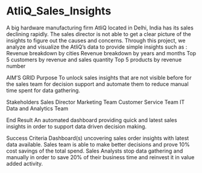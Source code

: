 # AtliQ_Sales_Insights

A big hardware manufacturing firm AtliQ located in Delhi, India has its sales declining rapidly. The sales director is not able to get a clear picture of the insights to figure out the causes and concerns. Through this project, we analyze and visualize the AtliQ’s data to provide simple insights such as :
Revenue breakdown by cities
Revenue breakdown by years and months
Top 5 customers by revenue and sales quantity
Top 5 products by revenue number

AIM’S GRID
Purpose 
To unlock sales insights that are not visible before for the sales team for decision support and automate them to reduce manual time spent for data gathering.

Stakeholders
Sales Director
Marketing Team
Customer Service Team
IT 
Data and Analytics Team

End Result
An automated dashboard providing quick and latest sales insights in order to support data driven decision making.

Success Criteria
Dashboard(s) uncovering sales order insights with latest data available.
Sales team is able to make better decisions and prove 10% cost savings of the total spend.
Sales Analysts stop data gathering and manually in order to save 20% of their business time and reinvest it in value added activity.




